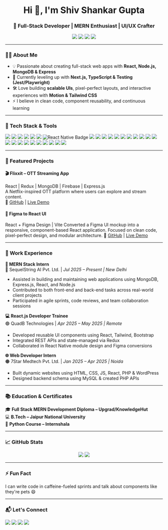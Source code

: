 <!-- GitHub Profile README for Shiv Shankar Gupta -->

<h1 align="center">Hi 👋, I'm Shiv Shankar Gupta</h1>
<h3 align="center">🚀 Full-Stack Developer | MERN Enthusiast | UI/UX Crafter</h3>

<p align="center">
  <a href="mailto:s.s.p.gupta11@gmail.com"><img src="https://img.shields.io/badge/Email-s.s.p.gupta11@gmail.com-red?style=flat-square&logo=gmail"></a>
  <a href="https://www.linkedin.com/in/shiv-shankar-gupta/" target="_blank"><img src="https://img.shields.io/badge/LinkedIn-blue?style=flat-square&logo=linkedin&logoColor=white"></a>
  <a href="https://github.com/ShivSPGupta" target="_blank"><img src="https://img.shields.io/badge/GitHub-black?style=flat-square&logo=github"></a>
  <a href="https://shivgupta.dev" target="_blank"><img src="https://img.shields.io/badge/Portfolio-%23ff5722?style=flat-square&logo=web&logoColor=white"></a>
</p>

---

### 👨‍💻 About Me

- 💡 Passionate about creating full-stack web apps with **React, Node.js, MongoDB & Express**
- 🌱 Currently leveling up with **Next.js, TypeScript & Testing (Jest/Playwright)**
- 🛠️ Love building **scalable UIs**, pixel-perfect layouts, and interactive experiences with **Motion & Tailwind CSS**
- ⚡ I believe in clean code, component reusability, and continuous learning

---

### 🧠 Tech Stack & Tools

<p>
  <!-- Frontend -->
  <img src="https://img.shields.io/badge/HTML5-E34F26?style=flat&logo=html5&logoColor=white"/>
  <img src="https://img.shields.io/badge/CSS3-1572B6?style=flat&logo=css3&logoColor=white"/>
  <img src="https://img.shields.io/badge/Bootstrap-563D7C?style=flat&logo=bootstrap&logoColor=white"/>
  <img src="https://img.shields.io/badge/Tailwind_CSS-38B2AC?style=flat&logo=tailwind-css&logoColor=white"/>
  <img src="https://img.shields.io/badge/Framer_Motion-EF5C56?style=flat&logo=framer&logoColor=white"/>
  <img src="https://img.shields.io/badge/React-20232A?style=flat&logo=react&logoColor=61DAFB"/>
  <img src="https://img.shields.io/badge/React_Native-20232A?style=flat&logo=react&logoColor=61DAFB" alt="React Native Badge"/>
  <img src="https://img.shields.io/badge/Redux-593D88?style=flat&logo=redux&logoColor=white"/>
  <img src="https://img.shields.io/badge/Next.js-000000?style=flat&logo=nextdotjs&logoColor=white"/>

  <!-- Backend -->
  <img src="https://img.shields.io/badge/Node.js-339933?style=flat&logo=node.js&logoColor=white"/>
  <img src="https://img.shields.io/badge/Express.js-404D59?style=flat"/>
  <img src="https://img.shields.io/badge/GraphQL-E10098?style=flat&logo=graphql&logoColor=white"/>

  <!-- Databases -->
  <img src="https://img.shields.io/badge/MongoDB-4EA94B?style=flat&logo=mongodb&logoColor=white"/>
  <img src="https://img.shields.io/badge/MySQL-4479A1?style=flat&logo=mysql&logoColor=white"/>

  <!-- Data Visualization -->
  <img src="https://img.shields.io/badge/D3.js-F9A03C?style=flat&logo=d3.js&logoColor=black"/>
  <img src="https://img.shields.io/badge/Chart.js-FF6384?style=flat&logo=chartdotjs&logoColor=white"/>

  <!-- Testing -->
  <img src="https://img.shields.io/badge/React Testing Library-E33332?style=flat&logo=testing-library&logoColor=white"/>
  <img src="https://img.shields.io/badge/Jest-C21325?style=flat&logo=jest&logoColor=white"/>
  <img src="https://img.shields.io/badge/Postman-FF6C37?style=flat&logo=postman&logoColor=white"/>
  <img src="https://img.shields.io/badge/Selenium-43B02A?style=flat&logo=selenium&logoColor=white"/>

  <!-- Dev Tools -->
  <img src="https://img.shields.io/badge/Firebase-ffca28?style=flat&logo=firebase&logoColor=black"/>
  <img src="https://img.shields.io/badge/Git-F05032?style=flat&logo=git&logoColor=white"/>
  <img src="https://img.shields.io/badge/Linux-FCC624?style=flat&logo=linux&logoColor=black"/>
  <img src="https://img.shields.io/badge/Figma-F24E1E?style=flat&logo=figma&logoColor=white"/>

  <!-- Programming Languages -->
  <img src="https://img.shields.io/badge/JavaScript-F7DF1E?style=flat&logo=javascript&logoColor=black"/>
  <img src="https://img.shields.io/badge/TypeScript-3178C6?style=flat&logo=typescript&logoColor=white"/>
  <img src="https://img.shields.io/badge/Java-007396?style=flat&logo=java&logoColor=white"/>
  <img src="https://img.shields.io/badge/Python-3776AB?style=flat&logo=python&logoColor=white"/>
</p>


---

### 🚀 Featured Projects

#### 🎬 Flixxit – OTT Streaming App  
React | Redux | MongoDB | Firebase | Express.js  
A Netflix-inspired OTT platform where users can explore and stream content.  
🔗 [GitHub](https://github.com/ShivSPGupta/flixxit-app) | [Live Demo](https://flixxit-app.vercel.app/)

#### 🎨 Figma to React UI
React + Figma Design | Vite
Converted a Figma UI mockup into a responsive, component-based React application. Focused on clean code, pixel-perfect design, and modular architecture. 
🔗 [GitHub](https://github.com/ShivSPGupta/QuadB_Tech/tree/main/W2/Figma_Task/digital-agency) | [Live Demo](https://figmatask-digital-agency.vercel.app/)

---

### 💼 Work Experience

**🌟 MERN Stack Intern**  
🔵 SequelString AI Pvt. Ltd. | *Jul 2025 – Present | New Delhi*  
- Assisted in building and maintaining web applications using MongoDB, Express.js, React, and Node.js
- Contributed to both front-end and back-end tasks across real-world client projects
- Participated in agile sprints, code reviews, and team collaboration sessions

**💻 React.js Developer Trainee**  
🟢 QuadB Technologies | *Apr 2025 – May 2025 | Remote*  
- Developed reusable UI components using React, Tailwind, Bootstrap  
- Integrated REST APIs and state-managed via Redux  
- Collaborated in React Native module design and Figma conversions  

**🌐 Web Developer Intern**  
🟠 7Star Medtech Pvt. Ltd. | *Jan 2025 – Apr 2025 | Noida*  
- Built dynamic websites using HTML, CSS, JS, React, PHP & WordPress  
- Designed backend schema using MySQL & created PHP APIs

---

### 📚 Education & Certificates

🎓 **Full Stack MERN Development Diploma – Upgrad/KnowledgeHut**  
💻 **B.Tech – Jaipur National University**  
📜 **Python Course – Internshala**

---

### 📈 GitHub Stats

<p align="center">
  <img src="https://github-readme-stats.vercel.app/api?username=ShivSPGupta&show_icons=true&theme=tokyonight&hide=prs"/>
  <img src="https://github-readme-stats.vercel.app/api/top-langs/?username=ShivSPGupta&layout=compact&theme=tokyonight"/>
</p>

---

### ⚡ Fun Fact  
I can write code in caffeine-fueled sprints and talk about components like they're pets 😄

---

### 📬 Let's Connect

<p>
  <a href="mailto:s.s.p.gupta11@gmail.com"><img src="https://img.shields.io/badge/Email-Me-informational?style=for-the-badge&logo=gmail&logoColor=white&color=EA4335"/></a>
  <a href="https://www.linkedin.com/in/shiv-shankar-gupta/"><img src="https://img.shields.io/badge/LinkedIn-Connect-blue?style=for-the-badge&logo=linkedin&logoColor=white"/></a>
  <a href="https://shivgupta.dev"><img src="https://img.shields.io/badge/Portfolio-Visit-%23FF5722?style=for-the-badge&logo=Google-Chrome&logoColor=white"/></a>
  <a href="https://github.com/ShivSPGupta"><img src="https://img.shields.io/badge/GitHub-Follow-000?style=for-the-badge&logo=github&logoColor=white"/></a>
</p>

<!---
ShivSPGupta/ShivSPGupta is a ✨ special ✨ repository because its `README.md` (this file) appears on your GitHub profile.
You can click the Preview link to take a look at your changes.
--->
